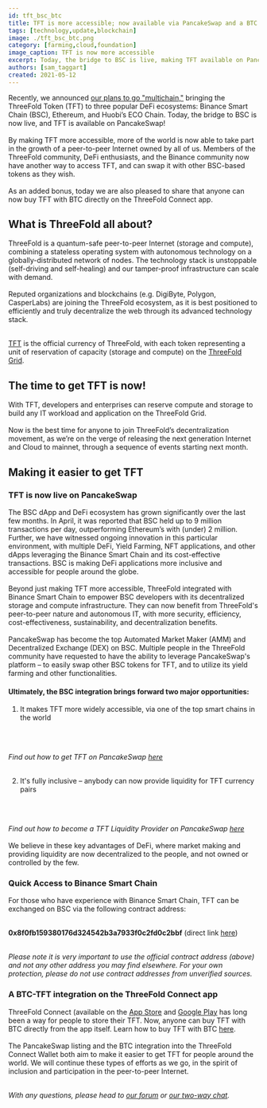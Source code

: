 ```yaml
---
id: tft_bsc_btc
title: TFT is more accessible; now available via PancakeSwap and a BTC Integration on ThreeFold Connect
tags: [technology,update,blockchain]
image: ./tft_bsc_btc.png
category: [farming,cloud,foundation]
image_caption: TFT is now more accessible
excerpt: Today, the bridge to BSC is live, making TFT available on PancakeSwap! And anyone can now buy TFT with BTC directly on the ThreeFold Connect app.
authors: [sam_taggart]
created: 2021-05-12
---
```


Recently, we announced [our plans to go "multichain,"](https://bitcoinist.com/peer-to-peer-internet-threefold-goes-multichain-to-accelerate-token-accessibility/) bringing the ThreeFold Token (TFT) to three popular DeFi ecosystems: Binance Smart Chain (BSC), Ethereum, and Huobi’s ECO Chain. Today, the bridge to BSC is now live, and TFT is available on PancakeSwap!
<br/>
<br/>
By making TFT more accessible, more of the world is now able to take part in the growth of a peer-to-peer Internet owned by all of us. Members of the ThreeFold community, DeFi enthusiasts, and the Binance community now have another way to access TFT, and can swap it with other BSC-based tokens as they wish.
<br/>
<br/>
As an added bonus, today we are also pleased to share that anyone can now buy TFT with BTC directly on the ThreeFold Connect app.

## What is ThreeFold all about?

ThreeFold is a quantum-safe peer-to-peer Internet (storage and compute), combining a stateless operating system with autonomous technology on a globally-distributed network of nodes. The technology stack is unstoppable (self-driving and self-healing) and our tamper-proof infrastructure can scale with demand.
<br/>
<br/>
Reputed organizations and blockchains (e.g. DigiByte, Polygon, CasperLabs) are joining the ThreeFold ecosystem, as it is best positioned to efficiently and truly decentralize the web through its advanced technology stack.
<br/>
<br/>

[TFT](https://threefold.io/token) is the official currency of ThreeFold, with each token representing a unit of reservation of capacity (storage and compute) on the [ThreeFold Grid](https://threefold.io/farming/tech).

## The time to get TFT is now!

With TFT, developers and enterprises can reserve compute and storage to build any IT workload and application on the ThreeFold Grid.
<br/>
<br/>
Now is the best time for anyone to join ThreeFold’s decentralization movement, as we’re on the verge of releasing the next generation Internet and Cloud to mainnet, through a sequence of events starting next month.

## Making it easier to get TFT

### TFT is now live on PancakeSwap

The BSC dApp and DeFi ecosystem has grown significantly over the last few months. In April, it was reported that BSC held up to 9 million transactions per day, outperforming Ethereum’s with (under) 2 million. Further, we have witnessed ongoing innovation in this particular environment, with multiple DeFi, Yield Farming, NFT applications, and other dApps leveraging the Binance Smart Chain and its cost-effective transactions. BSC is making DeFi applications more inclusive and accessible for people around the globe.
<br/>
<br/>
Beyond just making TFT more accessible, ThreeFold integrated with Binance Smart Chain to empower BSC developers with its decentralized storage and compute infrastructure. They can now benefit from ThreeFold's peer-to-peer nature and autonomous IT, with more security, efficiency, cost-effectiveness, sustainability, and decentralization benefits.
<br/>
<br/>
PancakeSwap has become the top Automated Market Maker (AMM) and Decentralized Exchange (DEX) on BSC. Multiple people in the ThreeFold community have requested to have the ability to leverage PancakeSwap's platform – to easily swap other BSC tokens for TFT, and to utilize its yield farming and other functionalities.

#### Ultimately, the BSC integration brings forward two major opportunities:

1. It makes TFT more widely accessible, via one of the top smart chains in the world
<br/>
<br/>

*Find out how to get TFT on PancakeSwap [here](https://wiki.threefold.io/#/threefold__tft_binance_defi?id=how-to-get-tft-on-pancakeswap)*
<br/>
<br/>

2. It's fully inclusive – anybody can now provide liquidity for TFT currency pairs
<br/>
<br/>

*Find out how to become a TFT Liquidity Provider on PancakeSwap [here](https://wiki.threefold.io/#/threefold__liquidity_provider)*
<br/>
<br/>
We believe in these key advantages of DeFi, where market making and providing liquidity are now decentralized to the people, and not owned or controlled by the few.

### Quick Access to Binance Smart Chain

For those who have experience with Binance Smart Chain, TFT can be exchanged on BSC via the following contract address: 
<br/>
<br/>

**0x8f0fb159380176d324542b3a7933f0c2fd0c2bbf** (direct link [here](https://exchange.pancakeswap.finance/#/swap?outputCurrency=0x8f0fb159380176d324542b3a7933f0c2fd0c2bbf))
<br/>
<br/>


*Please note it is very important to use the official contract address (above) and not any other address you may find elsewhere. For your own protection, please do not use contract addresses from unverified sources.​​​​​​*

### A BTC-TFT integration on the ThreeFold Connect app

ThreeFold Connect (available on the [App Store](https://apps.apple.com/us/app/threefold-connect/id1459845885) and [Google Play](https://play.google.com/store/apps/details?id=org.jimber.threebotlogin&hl=en&gl=US) has long been a way for people to store their TFT. Now, anyone can buy TFT with BTC directly from the app itself. Learn how to buy TFT with BTC [here](https://wiki.threefold.io/#/threefold__threefold_connect_btc).
<br/>
<br/>
The PancakeSwap listing and the BTC integration into the ThreeFold Connect Wallet both aim to make it easier to get TFT for people around the world. We will continue these types of efforts as we go, in the spirit of inclusion and participation in the peer-to-peer Internet.
<br/>
<br/>

*With any questions, please head to [our forum](https://forum.threefold.io) or [our two-way chat](https://t.me/threefold).*